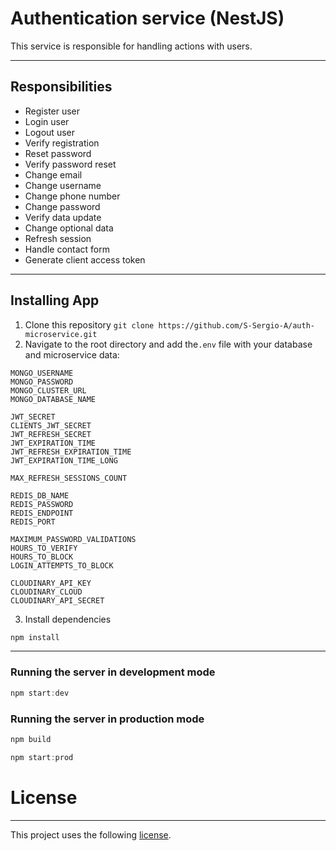 # Authentication service (NestJS)

This service is responsible for handling actions with users.

---

## Responsibilities

- Register user
- Login user
- Logout user
- Verify registration
- Reset password
- Verify password reset
- Change email
- Change username
- Change phone number
- Change password
- Verify data update
- Change optional data
- Refresh session
- Handle contact form
- Generate client access token

---

## Installing App

1. Clone this repository `git clone https://github.com/S-Sergio-A/auth-microservice.git`
2. Navigate to the root directory and add the`.env` file with your database and microservice data:
```
MONGO_USERNAME
MONGO_PASSWORD
MONGO_CLUSTER_URL
MONGO_DATABASE_NAME

JWT_SECRET
CLIENTS_JWT_SECRET
JWT_REFRESH_SECRET
JWT_EXPIRATION_TIME
JWT_REFRESH_EXPIRATION_TIME
JWT_EXPIRATION_TIME_LONG

MAX_REFRESH_SESSIONS_COUNT
   
REDIS_DB_NAME
REDIS_PASSWORD
REDIS_ENDPOINT
REDIS_PORT

MAXIMUM_PASSWORD_VALIDATIONS
HOURS_TO_VERIFY
HOURS_TO_BLOCK
LOGIN_ATTEMPTS_TO_BLOCK
      
CLOUDINARY_API_KEY
CLOUDINARY_CLOUD
CLOUDINARY_API_SECRET
```
3. Install dependencies

```javascript
npm install
```

---

### Running the server in development mode

```javascript
npm start:dev
```

### Running the server in production mode

```javascript
npm build

npm start:prod
```

# License

---

This project uses the following [license](https://github.com/S-Sergio-A/auth-microservice/blob/master/LICENSE).
